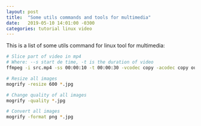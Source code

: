 ```yaml
---
layout: post
title:  "Some utils commands and tools for multimedia"
date:   2019-05-10 14:01:00 -0300
categories: tutorial linux video
---
```

This is a list of some utils command for linux tool for multimedia:
```bash
# Slice part of video in mp4
# Where: --s start de time, -t is the duration of video
ffmpeg -i src.mp4 -ss 00:00:10 -t 00:00:30 -vcodec copy -acodec copy out.mp4

# Resize all images
mogrify -resize 600 *.jpg

# Change quality of all images
mogrify -quality *.jpg

# Convert all images
mogrify -format png *.jpg
```
